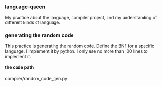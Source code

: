 ###  language-queen
My practice about the language, compiler project, and my understanding of different kinds of language.

### generating the random code 

This practice is generating the random code. 
Define the BNF for a specific language.
I implement it by python. 
I only use no more than 100 lines to implement it.

#### the code path
compiler/random_code_gen.py

